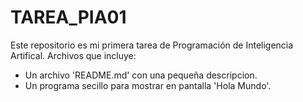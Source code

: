 # TAREA_PIA01
Este repositorio es mi primera tarea de Programación de Inteligencia Artifical.
Archivos que incluye:
- Un archivo 'README.md' con una pequeña descripcion.
- Un programa secillo para mostrar en pantalla 'Hola Mundo'.

